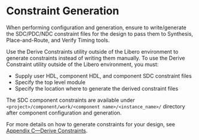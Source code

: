 # Constraint Generation

When performing configuration and generation, ensure to write/generate the SDC/PDC/NDC constraint files for the design to pass them to Synthesis, Place-and-Route, and Verify Timing tools.

Use the Derive Constraints utility outside of the Libero environment to generate constraints instead of writing them manually. To use the Derive Constraint utility outside of the Libero environment, you must:

-   Supply user HDL, component HDL, and component SDC constraint files
-   Specify the top level module
-   Specify the location where to generate the derived constraint files

The SDC component constraints are available under `<project>/component/work/<component name>/<instance_name>/` directory after component configuration and generation.

For more details on how to generate constraints for your design, see [Appendix C—Derive Constraints](GUID-05E323D6-53B9-484F-8989-7AB23AB58F56.md).

